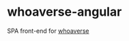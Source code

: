 whoaverse-angular
=================

SPA front-end for [whoaverse](https://github.com/whoaverse/whoaverse)
